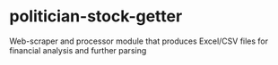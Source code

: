 # politician-stock-getter
Web-scraper and processor module that produces Excel/CSV files for financial analysis and further parsing
